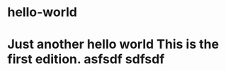 # hello-world
Just another hello world
This is the first edition.
asfsdf sdfsdf 
====================
